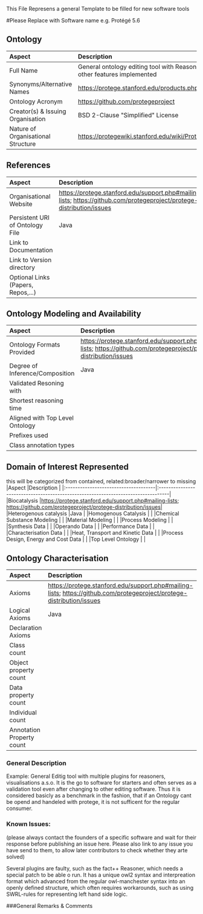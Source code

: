 This File Represens a general Template to be filled for new software tools

#Please Replace with Software name e.g. Protégé 5.6 

## Ontology
|Aspect                                |Description                                                                        |
|:-------------------------------------|:----------------------------------------------------------------------------------|
|Full Name                             |General ontology editing tool with Reasoners, SPARQL and other features implemented|
|Synonyms/Alternative Names            |https://protege.stanford.edu/products.php                                          |
|Ontology Acronym                      |https://github.com/protegeproject                                                  |
|Creator(s) & Issuing Organisation     |BSD 2-Clause "Simplified" License                                                  |
|Nature of Organisational Structure    |https://protegewiki.stanford.edu/wiki/ProtegeDesktopUserDocs                       |


## References
|Aspect                                |Description                                                                        |
|:-------------------------------------|:----------------------------------------------------------------------------------|
|Organisational Website                |https://protege.stanford.edu/support.php#mailing-lists; https://github.com/protegeproject/protege-distribution/issues|
|Persistent URI of Ontology File       |Java                                                                               |
|Link to Documentation                 |                                                                                   |
|Link to Version directory             |                                                                                   |
|Optional Links (Papers, Repos,...)    |                                                                                   |

## Ontology Modeling and Availability
|Aspect                                |Description                                                                        |
|:-------------------------------------|:----------------------------------------------------------------------------------|
|Ontology Formats Provided             |https://protege.stanford.edu/support.php#mailing-lists; https://github.com/protegeproject/protege-distribution/issues|
|Degree of Inference/Composition       |Java                                                                               |
|Validated Resoning with               |                                                                                   |
|Shortest reasoning time               |                                                                                   |
|Aligned with Top Level Ontology       |                                                                                   |
|Prefixes used                         |                                                                                   |
|Class annotation types                |                                                                                   |

## Domain of Interest Represented
this will be categorized from contained, related:broader/narrower to missing
|Aspect                                |Description                                                                        |
|:-------------------------------------|:----------------------------------------------------------------------------------|
|Biocatalysis                          |https://protege.stanford.edu/support.php#mailing-lists; https://github.com/protegeproject/protege-distribution/issues|
|Heterogenous catalysis                |Java                                                                               |
|Homogenous Catalysis                  |                                                                                   |
|Chemical Substance Modeling           |                                                                                   |
|Material Modeling                     |                                                                                   |
|Process Modeling                      |                                                                                   |
|Synthesis Data                        |                                                                                   |
|Operando Data                         |                                                                                   |
|Performance Data                      |                                                                                   |
|Characterisation Data                 |                                                                                   |
|Heat, Transport and Kinetic Data      |                                                                                   |
|Process Design, Energy and Cost Data  |                                                                                   |
|Top Level Ontology                    |                                                                                   |

## Ontology Characterisation
|Aspect                                |Description                                                                        |
|:-------------------------------------|:----------------------------------------------------------------------------------|
|Axioms                                |https://protege.stanford.edu/support.php#mailing-lists; https://github.com/protegeproject/protege-distribution/issues|
|Logical Axioms                        |Java                                                                               |
|Declaration Axioms                    |                                                                                   |
|Class count                           |                                                                                   |
|Object property count                 |                                                                                   |
|Data property count                   |                                                                                   |
|Individual count                      |                                                                                   |
|Annotation Property count             |                                                                                   |

### General Description

Example:
General Editig tool with multiple plugins for reasoners, visualisations a.s.o. It is the go to software for starters and often serves as a validation tool even after changing to other editing software. Thus it is considered basicly as a benchmark in the fashion, that if an Ontology cant be opend and handeled with protege, it is not sufficent for the regular consumer.

### Known Issues:
(please always contact the founders of a specific software and wait for their response before publishing an issue here. Please also link to any issue you have send to them, to allow later contributors to check whether they arte solved)

Several plugins are faulty, such as the fact++ Reasoner, which needs a special patch to be able o run. It has a unique owl2 syntax and interpreation format which advanced from the regular owl-manchester syntax into an openly defined structure, which often requires workarounds, such as using SWRL-rules for representing left hand side logic.

###General Remarks & Comments
